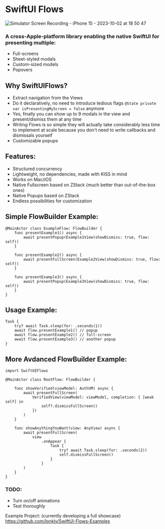 # SwiftUI Flows

![Simulator Screen Recording - iPhone 15 - 2023-10-02 at 18 50 47](https://github.com/lonkly/SwiftUI-Flows/assets/1292110/7e7a4f42-f08a-4f71-96c5-099a975b4e73)


### A cross-Apple-platform library enabling the native SwiftUI for presenting multiple:
- Full-screens
- Sheet-styled modals
- Сustom-sized models
- Popovers


## Why SwiftUIFlows?
- Extract navigation from the Views
- Do it declaratively, no need to introduce tedious flags `@State private var isPresentingMyScreen = false` anymore
- Yes, finally you can show up to 9 modals in the view and present/dismiss them at any time
- Writing Flows is so simple they will actually take considerably less time to implement at scale because you don't need to write callbacks and dismissals yourself
- Customizable popups


## Features:
- Structured concurrency
- Lightweight, no dependencies, made with KISS in mind
- Works on Mac/iOS
- Native Fullscreen based on ZStack (much better than out-of-the-box ones)
- Native Popups based on ZStack
- Endless possibilities for customization


## Simple FlowBuilder Example:

```
@MainActor class ExampleFlow: FlowBuilder {
    func presentExample1() async {
        await presentPopup(Example1View(showDismiss: true, flow: self))
    }

    func presentExample2() async {
        await presentFullScreen(Example2View(showDismiss: true, flow: self))
    }

    func presentExample3() async {
        await presentPopup(Example3View(showDismiss: true, flow: self))
    }
}
```

## Usage Example:

```
Task {
    try? await Task.sleep(for: .seconds(1))
    await flow.presentExample1() // popup
    await flow.presentExample2() // full-screen
    await flow.presentExample3() // another popup
}
```

## More Avdanced FlowBuilder Example:
```
import SwiftUIFlows

@MainActor class RootFlow: FlowBuilder {
    
    func showVerified(viewModel: AuthVM) async {
        await presentFullScreen(
            VerifiedView(viewModel: viewModel, completion: { [weak self] in
                self?.dismissFullScreen()
            })
        )
    }
    
    func showAnythingYouWant(view: AnyView) async {
        await presentFullScreen(
            view
                .onAppear {
                    Task {
                        try? await Task.sleep(for: .seconds(2))
                        self.dismissFullScreen()
                    }
                }
        )
    }
}
```


### TODO:

- Turn on/off animations
- Test thoroughly

Example Project:
(currently developing a full showcase)
https://github.com/lonkly/SwiftUI-Flows-Examples
